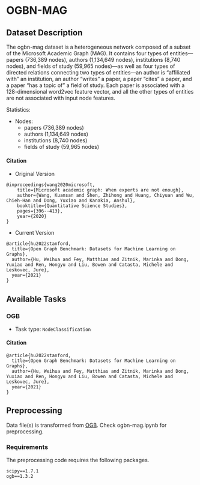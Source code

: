 # OGBN-MAG

## Dataset Description
The ogbn-mag dataset is a heterogeneous network composed of a subset of the Microsoft Academic Graph (MAG). It contains four types of entities—papers (736,389 nodes), authors (1,134,649 nodes), institutions (8,740 nodes), and fields of study (59,965 nodes)—as well as four types of directed relations connecting two types of entities—an author is “affiliated with” an institution, an author “writes” a paper, a paper “cites” a paper, and a paper “has a topic of” a field of study. Each paper is associated with a 128-dimensional word2vec feature vector, and all the other types of entities are not associated with input node features.


Statistics:
- Nodes: 
  - papers (736,389 nodes) 
  - authors (1,134,649 nodes)
  - institutions (8,740 nodes)
  - fields of study (59,965 nodes)

#### Citation
- Original Version
```
@inproceedings{wang2020microsoft,
    title={Microsoft academic graph: When experts are not enough},
    author={Wang, Kuansan and Shen, Zhihong and Huang, Chiyuan and Wu, Chieh-Han and Dong, Yuxiao and Kanakia, Anshul},
    booktitle={Quantitative Science Studies},
    pages={396--413},
    year={2020}
}
```
- Current Version
```
@article{hu2022stanford,
  title={Open Graph Benchmark: Datasets for Machine Learning on Graphs},
  author={Hu, Weihua and Fey, Matthias and Zitnik, Marinka and Dong, Yuxiao and Ren, Hongyu and Liu, Bowen and Catasta, Michele and Leskovec, Jure},
  year={2021}
}
```
## Available Tasks

### OGB

- Task type: `NodeClassification`


#### Citation
```
@article{hu2022stanford,
  title={Open Graph Benchmark: Datasets for Machine Learning on Graphs},
  author={Hu, Weihua and Fey, Matthias and Zitnik, Marinka and Dong, Yuxiao and Ren, Hongyu and Liu, Bowen and Catasta, Michele and Leskovec, Jure},
  year={2021}
}
```

## Preprocessing

Data file(s) is transformed from [OGB](https://ogb.stanford.edu/). Check ogbn-mag.ipynb for preprocessing.

### Requirements

The preprocessing code requires the following packages.

```
scipy==1.7.1
ogb==1.3.2
```
